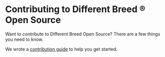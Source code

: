 # Contributing to Different Breed ® Open Source

Want to contribute to Different Breed Open Source? There are a few things you need to know.

We wrote a <u>[contribution guide](https://opensource.differentbreed.events/docs/contributing/)</u> to help you get started.
